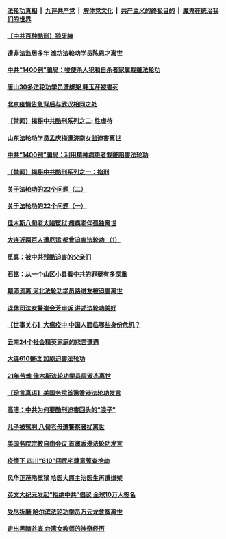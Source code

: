 

####  [法轮功真相](../../../../basic/blob/master/README.md?t=06252331) &nbsp;|&nbsp; [九评共产党](../../../../9ping.md/blob/master/README.md?t=06252331) &nbsp;|&nbsp; [解体党文化](../../../../jtdwh.md/blob/master/README.md?t=06252331)  &nbsp;|&nbsp; [共产主义的终极目的](../../../../gczydzjmd.md/blob/master/README.md?t=06252331) &nbsp;|&nbsp; [魔鬼在统治我们的世界](../../../../mgztzwmdsj.md/blob/master/README.md?t=06252331) 

#### [【中共百种酷刑】狼牙棒](../pages/prog424/a102879170.md?t=06252331) 

#### [遭非法监居多年 潍坊法轮功学员陈恩才离世](../pages/prog424/a102879155.md?t=06252331) 

#### [中共“1400例”骗局：唆使杀人犯和自杀者家属栽赃法轮功](../pages/prog424/a102879135.md?t=06252331) 

#### [唐山30多法轮功学员遭绑架 韩玉芹被害死](../pages/prog424/a102879022.md?t=06252331) 

#### [北京疫情告急背后与武汉相同之处](../pages/prog424/a102878942.md?t=06252331) 

#### [【禁闻】揭秘中共酷刑系列之二: 性虐待](../pages/prog424/a102878764.md?t=06252331) 

#### [山东法轮功学员孟庆梅遭济南女监迫害离世](../pages/prog424/a102878341.md?t=06252331) 

#### [中共“1400例”骗局：利用精神病患者栽赃陷害法轮功](../pages/prog424/a102878331.md?t=06252331) 

#### [【禁闻】揭秘中共酷刑系列之一：掐刑](../pages/prog424/a102877919.md?t=06252331) 

#### [关于法轮功的22个问题（二）](../pages/prog424/a102877425.md?t=06252331) 

#### [关于法轮功的22个问题（一）](../pages/prog424/a102877409.md?t=06252331) 

#### [佳木斯八旬老太陷冤狱 瘫痪老伴孤独离世](../pages/prog424/a102877402.md?t=06252331) 

#### [大连近两百人遭厄运 都曾迫害法轮功 （1）](../pages/prog424/a102876534.md?t=06252331) 

#### [觅真：被中共残酷迫害的父亲们](../pages/prog424/a102876156.md?t=06252331) 

#### [石铭：从一个山区小县看中共的罪孽有多深重](../pages/prog424/a102876150.md?t=06252331) 

#### [颠沛流离 河北法轮功学员路进友被迫害离世](../pages/prog424/a102875543.md?t=06252331) 

#### [退休司法女警崔会芳申诉 讲述法轮功美好](../pages/prog424/a102875416.md?t=06252331) 

#### [【世事关心】大瘟疫中 中国人面临哪些身份危机？](../pages/prog424/a102874644.md?t=06252331) 

#### [云南24个社会精英家庭的悲苦遭遇](../pages/prog424/a102874714.md?t=06252331) 

#### [大连610整改 加剧迫害法轮功](../pages/prog424/a102874147.md?t=06252331) 

#### [21年苦难 佳木斯法轮功学员周淑杰离世](../pages/prog424/a102873864.md?t=06252331) 

#### [【珍言真语】美国务院首邀香港法轮功发言](../pages/prog424/a102872871.md?t=06252331) 

#### [高洁：中共为何要酷刑迫害回头的“浪子”](../pages/prog424/a102872551.md?t=06252331) 

#### [儿子被冤判 八旬老母遭警察骚扰离世](../pages/prog424/a102872174.md?t=06252331) 

#### [美国务院宗教自由会议 首邀香港法轮功发言](../pages/prog424/a102872317.md?t=06252331) 

#### [疫情下 四川“610”闯民宅肆意蒐查抢劫](../pages/prog424/a102872137.md?t=06252331) 

#### [风华正茂陷冤狱 哈医大原主治医生再遭绑架](../pages/prog424/a102872059.md?t=06252331) 

#### [英文大纪元发起“拒绝中共”倡议 全球10万人签名](../pages/prog424/a102871657.md?t=06252331) 

#### [受尽折磨 哈尔滨法轮功学员万云龙含冤离世](../pages/prog424/a102871320.md?t=06252331) 

#### [走出黑暗谷底 台湾女教师的神奇经历](../pages/prog424/a102871310.md?t=06252331) 

